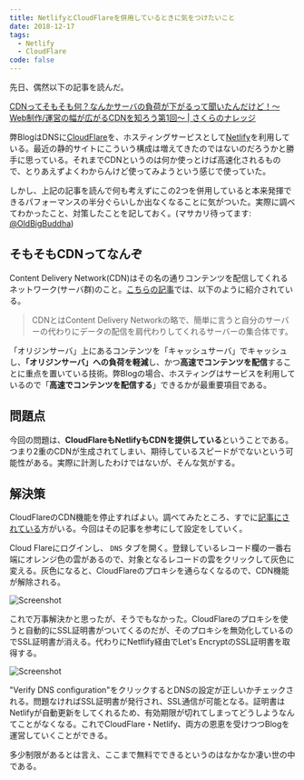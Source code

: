 ```yaml
---
title: NetlifyとCloudFlareを併用しているときに気をつけたいこと
date: 2018-12-17
tags:
  - Netlify
  - CloudFlare
code: false
---
```

先日、偶然以下の記事を読んだ。

[CDNってそもそも何？なんかサーバの負荷が下がるって聞いたんだけど！〜Web制作/運営の幅が広がるCDNを知ろう第1回〜 | さくらのナレッジ](https://knowledge.sakura.ad.jp/19191/)

弊BlogはDNSに[CloudFlare](https://www.cloudflare.com/)を、ホスティングサービスとして[Netlify](https://www.netlify.com/)を利用している。最近の静的サイトにこういう構成は増えてきたのではないのだろうかと勝手に思っている。それまでCDNというのは何か使っとけば高速化されるもので、とりあえずよくわからんけど使ってみようという感じで使っていた。

しかし、上記の記事を読んで何も考えずにこの2つを併用していると本来発揮できるパフォーマンスの半分ぐらいしか出なくなることに気がついた。実際に調べてわかったこと、対策したことを記しておく。(マサカリ待ってます: [@OldBigBuddha](https://twitter.com/OldBigBuddha))

## そもそもCDNってなんぞ

Content Delivery Network(CDN)はその名の通りコンテンツを配信してくれるネットワーク(サーバ群)のこと。[こちらの記事](https://knowledge.sakura.ad.jp/7085/)では、以下のように紹介されている。

> CDNとはContent Delivery Networkの略で、簡単に言うと自分のサーバーの代わりにデータの配信を肩代わりしてくれるサーバーの集合体です。

「オリジンサーバ」上にあるコンテンツを「キャッシュサーバ」でキャッシュし、**「オリジンサーバ」への負荷を軽減**し、かつ**高速でコンテンツを配信**することに重点を置いている技術。弊Blogの場合、ホスティングはサービスを利用しているので「**高速でコンテンツを配信する**」できるかが最重要項目である。

## 問題点

今回の問題は、**CloudFlareもNetlifyもCDNを提供している**ということである。つまり2重のCDNが生成されてしまい、期待しているスピードがでないという可能性がある。実際に計測したわけではないが、そんな気がする。

## 解決策

CloudFlareのCDN機能を停止すればよい。調べてみたところ、すでに[記事にされている](https://jaketrent.com/post/cloudflare-dns-netlify-host/)方がいる。今回はその記事を参考にして設定をしていく。

Cloud Flareにログインし、 `DNS` タブを開く。登録しているレコード欄の一番右端にオレンジ色の雲があるので、対象となるレコードの雲をクリックして灰色に変える。灰色になると、CloudFlareのプロキシを通らなくなるので、CDN機能が解除される。

![Screenshot](https://res.cloudinary.com/simpleisbest/image/upload/v1545143962/Screenshot_from_2018-12-18_16-38-45.png)

これで万事解決かと思ったが、そうでもなかった。CloudFlareのプロキシを使うと自動的にSSL証明書がついてくるのだが、そのプロキシを無効化しているのでSSL証明書が消える。代わりにNetflify経由でLet's EncryptのSSL証明書を取得する。

![Screenshot](https://res.cloudinary.com/simpleisbest/image/upload/v1545144349/Screenshot_from_2018-12-18_16-45-24.png)

"Verify DNS configuration"をクリックするとDNSの設定が正しいかチェックされる。問題なければSSL証明書が発行され、SSL通信が可能となる。証明書はNetlifyが自動更新をしてくれるため、有効期限が切れてしまってどうしようなんてことがなくなる。これでCloudFlare・Netlify、両方の恩恵を受けつつBlogを運営していくことができる。

多少制限があるとは言え、ここまで無料でできるというのはなかなか凄い世の中である。
